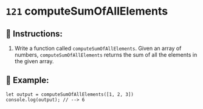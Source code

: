 # `121` computeSumOfAllElements

## 📝 Instructions:

1. Write a function called `computeSumOfAllElements`. Given an array of numbers, `computeSumOfAllElements` returns the sum of all the elements in the given array.

## 📎 Example:

```Js
let output = computeSumOfAllElements([1, 2, 3])
console.log(output); // --> 6
```
